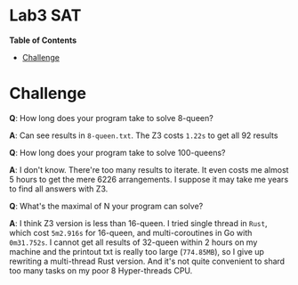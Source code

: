 # Lab3 SAT

__Table of Contents__
- [Challenge](#challenge)

# Challenge

__Q__: How long does your program take to solve 8-queen?

__A__: Can see results in `8-queen.txt`. The Z3 costs `1.22s` to get all 92 results

__Q__: How long does your program take to solve 100-queens?

__A__: I don't know. There're too many results to iterate. It even costs me almost 5 hours to get the mere 6226 arrangements. I suppose it may take me years to find all answers with Z3.

__Q__: What's the maximal of N your program can solve?

__A__: I think Z3 version is less than 16-queen. I tried single thread in `Rust`, which cost `5m2.916s` for 16-queen, and multi-coroutines in Go with `0m31.752s`. I cannot get all results of 32-queen within 2 hours on my machine and the printout txt is really too large (`774.85MB`), so I give up rewriting a multi-thread Rust version. And it's not quite convenient to shard too many tasks on my poor 8 Hyper-threads CPU.
